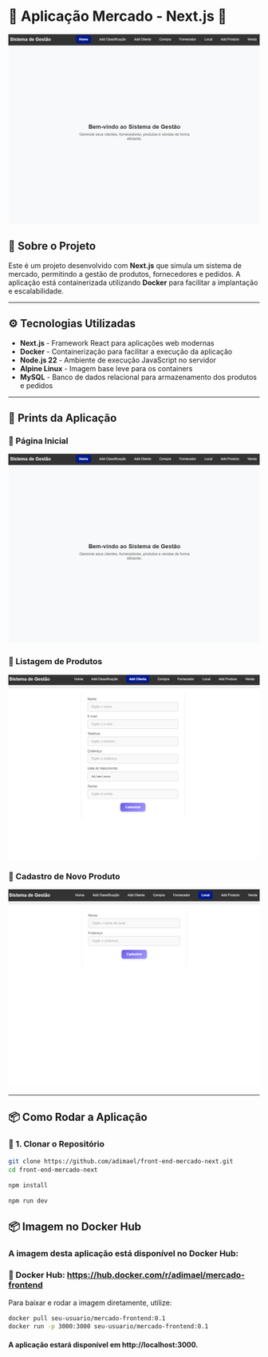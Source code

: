 # 🛒 Aplicação Mercado - Next.js 🚀

![Mercado App](./prints/home.png)

## 📌 Sobre o Projeto

Este é um projeto desenvolvido com **Next.js** que simula um sistema de mercado, permitindo a gestão de produtos, fornecedores e pedidos. A aplicação está containerizada utilizando **Docker** para facilitar a implantação e escalabilidade.

---

## ⚙️ Tecnologias Utilizadas

- **Next.js** - Framework React para aplicações web modernas
- **Docker** - Containerização para facilitar a execução da aplicação
- **Node.js 22** - Ambiente de execução JavaScript no servidor
- **Alpine Linux** - Imagem base leve para os containers
- **MySQL** - Banco de dados relacional para armazenamento dos produtos e pedidos

---

## 📸 Prints da Aplicação

### 🔹 Página Inicial
![Página Inicial](./prints/home.png)

### 🔹 Listagem de Produtos
![Listagem de Produtos](./prints/cliente.png)

### 🔹 Cadastro de Novo Produto
![Cadastro de Produto](./prints/local.png)

---

## 📦 Como Rodar a Aplicação

### 🔹 1. Clonar o Repositório
```sh
git clone https://github.com/adimael/front-end-mercado-next.git
cd front-end-mercado-next
```

```sh
npm install
```

```sh
npm run dev
```

## 📦 Imagem no Docker Hub

### A imagem desta aplicação está disponível no Docker Hub:
### 🔗 Docker Hub: https://hub.docker.com/r/adimael/mercado-frontend

Para baixar e rodar a imagem diretamente, utilize:

```sh
docker pull seu-usuario/mercado-frontend:0.1
docker run -p 3000:3000 seu-usuario/mercado-frontend:0.1
```
#### A aplicação estará disponível em http://localhost:3000.



